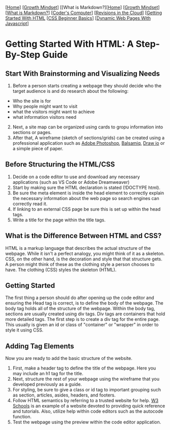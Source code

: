 [[Home](README.md)] [[Growth Mindset](growthmindset.md)] [[What is Markdown?][[Home](README.md)] [[Growth Mindset](growthmindset.md)] [[What is Markdown?](learning_markdown.md)] [[Coder's Computer](coders_computer.md)] [[Revisions in the Cloud](revisions_in_the_cloud.md)] [[Getting Started With HTML](gettingstartedwithhtml.md) [[CSS Beginner Basics](css_basics.md)] [[Dynamic Web Pages With Javascript](dynamic_webpages_with_javascript.md)]
# Getting Started With HTML:  A Step-By-Step Guide

## Start With Brainstorming and Visualizing Needs
1. Before a person starts creating a webpage they should decide who the target audience is and do research about the following:
- Who the site is for
- Why people might want to visit
- what the visitors might want to achieve
- what information visitors need
2. Next, a site map can be organized using cards to gropu information into sections or pages.
3. After that, A wireframe (sketch of sections/grids) can be created using a professional application such as [Adobe Photoshop](https://www.adobe.com/products/photoshop.html?sdid=KKQIN&mv=search&kw=photoshop&ef_id=CjwKCAjw4MP5BRBtEiwASfwAL76_LaLte692ZSpR2Dz0Ki6mlHrxc85kvr4slOrTrlTBq7lXr0tZIBoCXoMQAvD_BwE:G:s&s_kwcid=AL!3085!3!442365416141!e!!g!!adobe%20photoshop&gclid=CjwKCAjw4MP5BRBtEiwASfwAL76_LaLte692ZSpR2Dz0Ki6mlHrxc85kvr4slOrTrlTBq7lXr0tZIBoCXoMQAvD_BwE), [Balsamiq](https://balsamiq.com/for/web-designers), [Draw io](https://app.diagrams.net) or a simple piece of paper.  

## Before Structuring the HTML/CSS
1. Decide on a code editor to use and download any necessary applications (such as VS Code or Adobe Dreamweaver)
2. Start by making sure the HTML declaration is stated (!DOCTYPE html).
3. Be sure the meta element is inside the head element to correctly explain the necessary information about the web page so search engines can correctly read it.
4. If linking to an external CSS page be sure this is set up within the head tags.
5. Write a title for the page within the title tags.

## What is the Difference Between HTML and CSS?
HTML is a markup language that describes the actual structure of the webpage.  While it isn't a perfect analogy, you might think of it as a skeleton.  CSS, on the other hand, is the decoration and style that that structure gets.  A person might think of these as the clothing style a person chooses to have.  The clothing (CSS) styles the skeleton (HTML).  

## Getting Started
The first thing a person should do after opening up the code editor and ensuring the Head tag is correct, is to define the body of the webpage.  The body tag holds all of the structure of the webpage.  Within the body tag, sections are usually created using div tags.  Div tags are containers that hold more detailed tags.  The first step is to create a div tag for the entire page.  This usually is given an id or class of "container" or "wrapper" in order to style it using CSS.  

## Adding Tag Elements
Now you are ready to add the basic structure of the website.  
1. First, make a header tag to define the title of the webpage.  Here you may include an h1 tag for the title.
2. Next, structure the rest of your webpage using the wireframe that you developed previously as a guide. 
3. For styling, be sure to give a class or id tag to important grouping such as section, articles, asides, headers, and footers.
4. Follow HTML semantics by referring to a trusted website for help.  [W3 Schools](https://www.w3schools.com) is an example of a website devoted to providing quick reference and tutorials.  Also, utilize help within code editors such as the autocode function.
5. Test the webpage using the preview within the code editor application.
